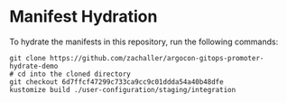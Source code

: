 # Manifest Hydration

To hydrate the manifests in this repository, run the following commands:

```shell
git clone https://github.com/zachaller/argocon-gitops-promoter-hydrate-demo
# cd into the cloned directory
git checkout 6d7ffcf47299c733ca9cc9c01ddda54a40b48dfe
kustomize build ./user-configuration/staging/integration
```
